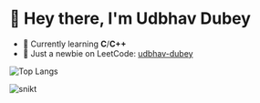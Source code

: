  # 👋 Hey there, I'm Udbhav Dubey

- 🌱 Currently learning **C**/**C++**
- 🚀 Just a newbie on LeetCode: [udbhav-dubey](https://leetcode.com/u/udbhav-dubey/)



![Top Langs](https://github-readme-stats.vercel.app/api/top-langs/?username=Udbhav-Dubey&layout=compact&theme=radical)

![snikt](https://media3.giphy.com/media/v1.Y2lkPTc5MGI3NjExcTdkeDNraXp2YWJjMnF3Y3Y4Z2czZ2I5MGgxdDUxejdxeDhha3duaiZlcD12MV9pbnRlcm5hbF9naWZfYnlfaWQmY3Q9Zw/12m3hgKuSuhClW/giphy.gif)
